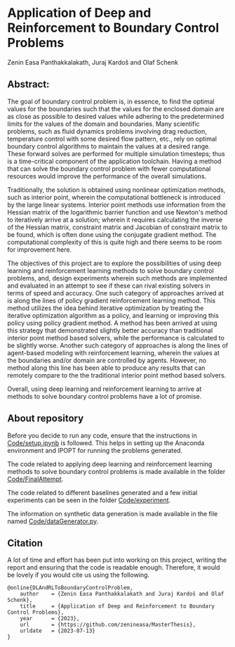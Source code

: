 # Application of Deep and Reinforcement to Boundary Control Problems

Zenin Easa Panthakkalakath, Juraj Kardoš and Olaf Schenk

## Abstract:

The goal of boundary control problem is, in essence, to find the optimal values for the boundaries such that the values for the enclosed domain are as close as possible to desired values while adhering to the predetermined limits for the values of the domain and boundaries. Many scientific problems, such as fluid dynamics problems involving drag reduction, temperature control with some desired flow pattern, etc., rely on optimal boundary control algorithms to maintain the values at a desired range. These forward solves are performed for multiple simulation timesteps; thus is a time-critical component of the application toolchain. Having a method that can solve the boundary control problem with fewer computational resources would improve the performance of the overall simulations.

Traditionally, the solution is obtained using nonlinear optimization methods, such as interior point, wherein the computational bottleneck is introduced by the large linear systems. Interior point methods use information from the Hessian matrix of the logarithmic barrier function and use Newton's method to iteratively arrive at a solution; wherein it requires calculating the inverse of the Hessian matrix, constraint matrix and Jacobian of constraint matrix to be found, which is often done using the conjugate gradient method. The computational complexity of this is quite high and there seems to be room for improvement here.

The objectives of this project are to explore the possibilities of using deep learning and reinforcement learning methods to solve boundary control problems, and, design experiments wherein such methods are implemented and evaluated in an attempt to see if these can rival existing solvers in terms of speed and accuracy. One such category of approaches arrived at is along the lines of policy gradient reinforcement learning method. This method utilizes the idea behind iterative optimization by treating the iterative optimization algorithm as a policy, and learning or improving this policy using policy gradient method. A method has been arrived at using this strategy that demonstrated slightly better accuracy than traditional interior point method based solvers, while the performance is calculated to be slightly worse. Another such category of approaches is along the lines of agent-based modeling with reinforcement learning, wherein the values at the boundaries and/or domain are controlled by agents. However, no method along this line has been able to produce any results that can remotely compare to the the traditional interior point method based solvers.

Overall, using deep learning and reinforcement learning to arrive at methods to solve boundary control problems have a lot of promise.

## About repository

Before you decide to run any code, ensure that the instructions in [Code/setup.ipynb](Code/setup.ipynb) is followed. This helps in setting up the Anaconda environment and IPOPT for running the problems generated.

The code related to applying deep learning and reinforcement learning methods to solve boundary control problems is made available in the folder [Code/FinalAttempt](Code/FinalAttempt).

The code related to different baselines generated and a few initial experiments can be seen in the folder [Code/experiment](Code/experiment).

The information on synthetic data generation is made available in the file named [Code/dataGenerator.py](Code/dataGenerator.py).

## Citation

A lot of time and effort has been put into working on this project, writing the report and ensuring that the code is readable enough. Therefore, it would be lovely if you would cite us using the following.

```
@online{DLAndRLToBoundaryControlProblem,
    author    = {Zenin Easa Panthakkalakath and Juraj Kardoš and Olaf Schenk},
    title     = {Application of Deep and Reinforcement to Boundary Control Problems},
    year      = {2023},
    url       = {https://github.com/zenineasa/MasterThesis},
    urldate   = {2023-07-13}
}
```